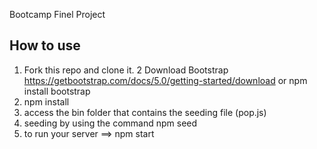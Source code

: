 Bootcamp Finel Project

## How to use 
1.  Fork this repo and clone it.
2   Download Bootstrap https://getbootstrap.com/docs/5.0/getting-started/download or npm install bootstrap
3.  npm install
4.  access the bin folder that contains the seeding file (pop.js)
5.  seeding by using the command npm seed
6.  to run your server ==> npm start

## 
